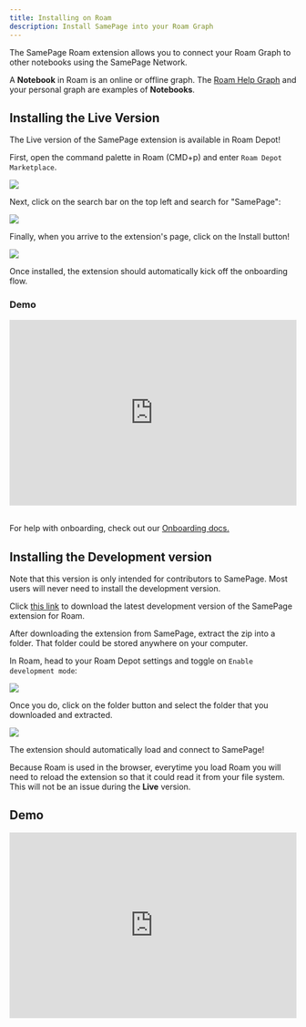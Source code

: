 ```yaml
---
title: Installing on Roam
description: Install SamePage into your Roam Graph
---
```


The SamePage Roam extension allows you to connect your Roam Graph to other notebooks using the SamePage Network.

A **Notebook** in Roam is an online or offline graph. The [Roam Help Graph](https://roamresearch.com/#/app/help/page/fCaJekIoX) and your personal graph are examples of **Notebooks**.

## Installing the Live Version

The Live version of the SamePage extension is available in Roam Depot!

First, open the command palette in Roam (CMD+p) and enter `Roam Depot Marketplace`.

![](/images/install/roam-live-1.png)

Next, click on the search bar on the top left and search for "SamePage":

![](/images/install/roam-live-2.png)

Finally, when you arrive to the extension's page, click on the Install button!

![](/images/install/roam-live-3.png)

Once installed, the extension should automatically kick off the onboarding flow.

### Demo

<div style="position: relative; padding-bottom: 64.5933014354067%; height: 0; margin-bottom:32px;"><iframe src="https://www.loom.com/embed/6ad21a2983ce43b6bcc2acdbe8b7ff4f" frameborder="0" webkitallowfullscreen="true" mozallowfullscreen="true" allowfullscreen="true" style="position: absolute; top: 0; left: 0; width: 100%; height: 100%;"></iframe></div>

For help with onboarding, check out our [Onboarding docs.](../getting_started/install#onboarding)

## Installing the Development version

Note that this version is only intended for contributors to SamePage. Most users will never need to install the development version.

Click [this link](https://samepage.network/extensions/roam.zip) to download the latest development version of the SamePage extension for Roam.

After downloading the extension from SamePage, extract the zip into a folder. That folder could be stored anywhere on your computer.

In Roam, head to your Roam Depot settings and toggle on `Enable development mode`:

![](/images/install/roam-3.png)

Once you do, click on the folder button and select the folder that you downloaded and extracted.

![](/images/install/roam-4.png)

The extension should automatically load and connect to SamePage!

Because Roam is used in the browser, everytime you load Roam you will need to reload the extension so that it could read it from your file system. This will not be an issue during the **Live** version.

## Demo

<div style="position: relative; padding-bottom: 64.5933014354067%; height: 0;"><iframe src="https://www.loom.com/embed/0f755b4bb1d14f419e8382ea8cb9d220" frameborder="0" webkitallowfullscreen="true" mozallowfullscreen="true" allowfullscreen="true" style="position: absolute; top: 0; left: 0; width: 100%; height: 100%;"></iframe></div>
